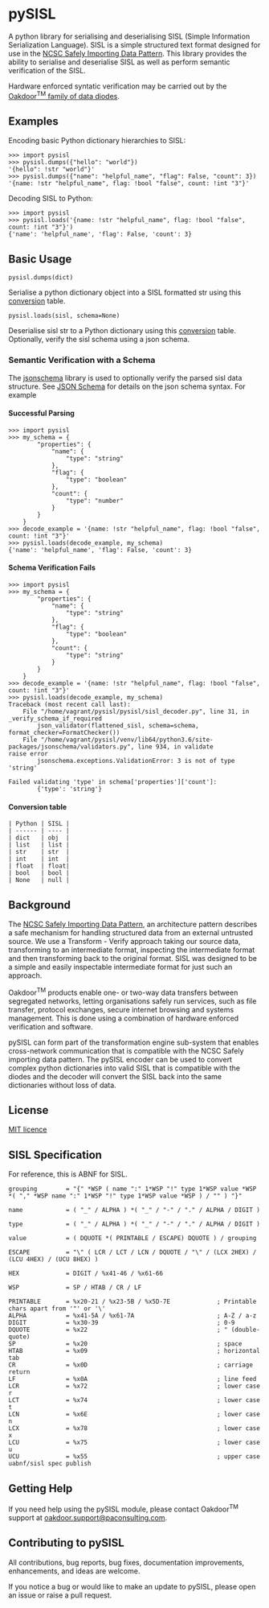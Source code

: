# pySISL 

A python library for serialising and deserialising SISL (Simple Information Serialization Language). SISL is a simple structured text format designed for use in the [NCSC Safely Importing Data Pattern](https://www.ncsc.gov.uk/guidance/pattern-safely-importing-data). This library provides the ability to serialise and deserialise SISL as well as perform semantic verification of the SISL.

Hardware enforced syntatic verification may be carried out by the [Oakdoor<sup>TM</sup> family of data diodes](https://www.paconsulting.com/services/product-design-and-engineering/data-diode/).


## Examples
Encoding basic Python dictionary hierarchies to SISL:

    >>> import pysisl
    >>> pysisl.dumps({"hello": "world"}) 
    '{hello": !str "world"}'
    >>> pysisl.dumps({"name": "helpful_name", "flag": False, "count": 3}) 
    '{name: !str "helpful_name", flag: !bool "false", count: !int "3"}'

Decoding SISL to Python:

    >>> import pysisl
    >>> pysisl.loads('{name: !str "helpful_name", flag: !bool "false", count: !int "3"}') 
    {'name': 'helpful_name', 'flag': False, 'count': 3}

## Basic Usage
    pysisl.dumps(dict)  
  Serialise a python dictionary object into a SISL formatted str using this [conversion](#conversion-table) table.

    pysisl.loads(sisl, schema=None)  
  Deserialise sisl str to a Python dictionary using this [conversion](#conversion-table) table. Optionally, verify the sisl schema using a json schema.
  
### Semantic Verification with a Schema
The [jsonschema](https://pypi.org/project/jsonschema/) library is used to optionally verify the parsed sisl data structure. See [JSON Schema](https://json-schema.org/) for details on the json schema syntax. For example

#### Successful Parsing

    >>> import pysisl
    >>> my_schema = {
            "properties": {
                "name": {
                    "type": "string"
                },
                "flag": {
                    "type": "boolean" 
                },
                "count": {
                    "type": "number"
                }
            }
        }
    >>> decode_example = '{name: !str "helpful_name", flag: !bool "false", count: !int "3"}'
    >>> pysisl.loads(decode_example, my_schema)
    {'name': 'helpful_name', 'flag': False, 'count': 3}

#### Schema Verification Fails

    >>> import pysisl
    >>> my_schema = {
            "properties": {
                "name": {
                    "type": "string"
                },
                "flag": {
                    "type": "boolean" 
                },
                "count": {
                    "type": "string"
                }
            }
        }
    >>> decode_example = '{name: !str "helpful_name", flag: !bool "false", count: !int "3"}'
    >>> pysisl.loads(decode_example, my_schema)
    Traceback (most recent call last):
        File "/home/vagrant/pysisl/pysisl/sisl_decoder.py", line 31, in _verify_schema_if_required
            json_validator(flattened_sisl, schema=schema, format_checker=FormatChecker())
        File "/home/vagrant/pysisl/venv/lib64/python3.6/site-packages/jsonschema/validators.py", line 934, in validate
    raise error
            jsonschema.exceptions.ValidationError: 3 is not of type 'string'
    
    Failed validating 'type' in schema['properties']['count']:
            {'type': 'string'}


#### Conversion table

    | Python | SISL |
    | ------ | ---- |
    | dict   | obj  |
    | list   | list |
    | str    | str  |
    | int    | int  |
    | float  | float|
    | bool   | bool |
    | None   | null |


## Background
The [NCSC Safely Importing Data Pattern](https://www.ncsc.gov.uk/guidance/pattern-safely-importing-data), an architecture pattern describes a safe mechanism for handling structured data from an external untrusted source. We use a Transform - Verify approach taking our source data, transforming to an intermediate format, inspecting the intermediate format and then transforming back to the original format. SISL was designed to be a simple and easily inspectable intermediate format for just such an approach.

Oakdoor<sup>TM</sup> products enable one- or two-way data transfers between segregated networks, letting organisations safely run services, such as file transfer, protocol exchanges, secure internet browsing and systems management. This is done using a combination of hardware enforced verification and software.

pySISL can form part of the transformation engine sub-system that enables cross-network communication that is compatible with the NCSC Safely importing data pattern. The pySISL encoder can be used to convert complex python dictionaries into valid SISL that is compatible with the diodes and the decoder will convert the SISL back into the same dictionaries without loss of data.


## License
[MIT licence](LICENSE)

## SISL Specification
For reference, this is ABNF for SISL.    

    grouping        = "{" *WSP ( name ":" 1*WSP "!" type 1*WSP value *WSP *( "," *WSP name ":" 1*WSP "!" type 1*WSP value *WSP ) / "" ) "}"
    
    name            = ( "_" / ALPHA ) *( "_" / "-" / "." / ALPHA / DIGIT )
    
    type            = ( "_" / ALPHA ) *( "_" / "-" / "." / ALPHA / DIGIT )
    
    value           = ( DQUOTE *( PRINTABLE / ESCAPE) DQUOTE ) / grouping
    
    ESCAPE          = "\" ( LCR / LCT / LCN / DQUOTE / "\" / (LCX 2HEX) / (LCU 4HEX) / (UCU 8HEX) )
    
    HEX             = DIGIT / %x41-46 / %x61-66
    
    WSP             = SP / HTAB / CR / LF
    
    PRINTABLE       = %x20-21 / %x23-5B / %x5D-7E             ; Printable chars apart from '"' or '\'
    ALPHA           = %x41-5A / %x61-7A                       ; A-Z / a-z
    DIGIT           = %x30-39                                 ; 0-9
    DQUOTE          = %x22                                    ; " (double-quote)
    SP              = %x20                                    ; space
    HTAB            = %x09                                    ; horizontal tab
    CR              = %x0D                                    ; carriage return
    LF              = %x0A                                    ; line feed
    LCR             = %x72                                    ; lower case r
    LCT             = %x74                                    ; lower case t
    LCN             = %x6E                                    ; lower case n
    LCX             = %x78                                    ; lower case x
    LCU             = %x75                                    ; lower case u
    UCU             = %x55                                    ; upper case uabnf/sisl spec publish

## Getting Help
If you need help using the pySISL module, please contact Oakdoor<sup>TM</sup> support at oakdoor.support@paconsulting.com. 

## Contributing to pySISL
All contributions, bug reports, bug fixes, documentation improvements, enhancements, and ideas are welcome.

If you notice a bug or would like to make an update to pySISL, please open an issue or raise a pull request.  




